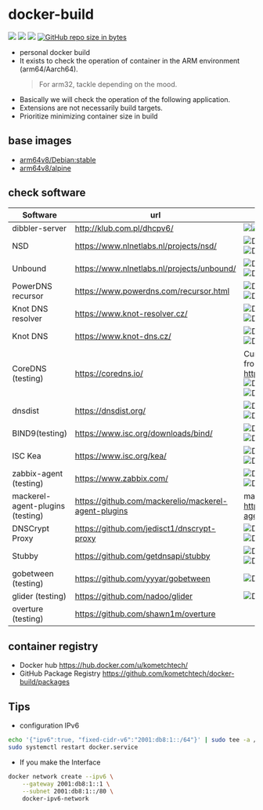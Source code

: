 # docker-build

![](https://img.shields.io/github/commit-activity/y/kometchtech/docker-build.svg?style=popout-square)
![](https://img.shields.io/github/last-commit/kometchtech/docker-build.svg?style=popout-square)
![](https://img.shields.io/github/repo-size/kometchtech/docker-build.svg?style=popout-square)
[![GitHub repo size in bytes](https://img.shields.io/github/repo-size/badges/shields.svg)](https://github.com/kometchtech/docker-build)

- personal docker build
- It exists to check the operation of container in the ARM environment (arm64/Aarch64).
  > For arm32, tackle depending on the mood.
- Basically we will check the operation of the following application.
- Extensions are not necessarily build targets.
- Prioritize minimizing container size in build

## base images

- [arm64v8/Debian:stable](https://hub.docker.com/r/arm64v8/debian/)
- [arm64v8/alpine](https://hub.docker.com/r/arm64v8/alpine/)

## check software

| Software                         | url                                                    | version                                                                                                                                                                                                                                                                                      |
| -------------------------------- | ------------------------------------------------------ | -------------------------------------------------------------------------------------------------------------------------------------------------------------------------------------------------------------------------------------------------------------------------------------------- |
| dibbler-server                   | <http://klub.com.pl/dhcpv6/>                           | [![](https://images.microbadger.com/badges/version/kometchtech/dibbler-server.svg)](https://microbadger.com/images/kometchtech/dibbler-server "Get your own version badge on microbadger.com")[![](https://images.microbadger.com/badges/image/kometchtech/dibbler-server.svg)](https://microbadger.com/images/kometchtech/dibbler-server "Get your own image badge on microbadger.com")![Docker Pulls](https://img.shields.io/docker/pulls/kometchtech/dibbler-server?style=flat-square)                                                                                               |
| NSD                              | <https://www.nlnetlabs.nl/projects/nsd/>               | ![Docker Pulls](https://img.shields.io/docker/pulls/kometchtech/nsd) ![Docker Image Version (latest semver)](https://img.shields.io/docker/v/kometchtech/nsd?sort=semver)     |
| Unbound                          | <https://www.nlnetlabs.nl/projects/unbound/>           | ![Docker Pulls](https://img.shields.io/docker/pulls/kometchtech/unbound) ![Docker Image Version (latest semver)](https://img.shields.io/docker/v/kometchtech/unbound?sort=semver)    |
| PowerDNS recursor                | <https://www.powerdns.com/recursor.html>               | ![Docker Pulls](https://img.shields.io/docker/pulls/kometchtech/pdnsrec) ![Docker Image Version (latest semver)](https://img.shields.io/docker/v/kometchtech/pdnsrec?sort=semver)    |
| Knot DNS resolver                | <https://www.knot-resolver.cz/>                        | ![Docker Pulls](https://img.shields.io/docker/pulls/kometchtech/kresd) ![Docker Image Version (latest semver)](https://img.shields.io/docker/v/kometchtech/kresd?sort=semver)|
| Knot DNS                         | <https://www.knot-dns.cz/>                             | ![Docker Pulls](https://img.shields.io/docker/pulls/kometchtech/knot)  ![Docker Image Version (latest semver)](https://img.shields.io/docker/v/kometchtech/knot?sort=semver)  |
| CoreDNS (testing)                | <https://coredns.io/>                                  | Currently the Docker image is released from CoreDNS.io formula. <br> <https://hub.docker.com/r/coredns/coredns/> <br> ![Docker Pulls](https://img.shields.io/docker/pulls/kometchtech/coredns) ![Docker Image Version (latest semver)](https://img.shields.io/docker/v/kometchtech/coredns?sort=semver)|
| dnsdist                          | <https://dnsdist.org/>                                 | ![Docker Pulls](https://img.shields.io/docker/pulls/kometchtech/dnsdist) ![Docker Image Version (latest semver)](https://img.shields.io/docker/v/kometchtech/dnsdist?sort=semver)   |
| BIND9(testing)               | <https://www.isc.org/downloads/bind/>                  | ![Docker Pulls](https://img.shields.io/docker/pulls/kometchtech/bind) ![Docker Image Version (latest semver)](https://img.shields.io/docker/v/kometchtech/bind?sort=semver)                                                                                                                 |
| ISC Kea | <https://www.isc.org/kea/> | ![Docker Pulls](https://img.shields.io/docker/pulls/kometchtech/kea) ![Docker Image Version (latest semver)](https://img.shields.io/docker/v/kometchtech/kea?sort=semver)|
| zabbix-agent (testing)           | <https://www.zabbix.com/>                              | ![Docker Pulls](https://img.shields.io/docker/pulls/kometchtech/zabbix-agent) ![Docker Image Version (latest semver)](https://img.shields.io/docker/v/kometchtech/zabbix-agent?sort=semver)|
| mackerel-agent-plugins (testing) | <https://github.com/mackerelio/mackerel-agent-plugins> |made a deb package for armhf / arm64. <br> <https://github.com/kometchtech/mackerel-agent-plugins> |
| DNSCrypt Proxy                   | <https://github.com/jedisct1/dnscrypt-proxy>           | ![Docker Pulls](https://img.shields.io/docker/pulls/kometchtech/dnscrypt-proxy) ![Docker Image Version (latest semver)](https://img.shields.io/docker/v/kometchtech/dnscrypt-proxy?sort=semver)                                                                                             |
| Stubby                           | <https://github.com/getdnsapi/stubby>                  | ![Docker Pulls](https://img.shields.io/docker/pulls/kometchtech/stubby) ![Docker Image Version (latest semver)](https://img.shields.io/docker/v/kometchtech/stubby?sort=semver)                                                                                                             |
| gobetween (testing)                       | <https://github.com/yyyar/gobetween>                   | ![Docker Pulls](https://img.shields.io/docker/pulls/kometchtech/gobetween?style=flat-square)                                                                                                    |
| glider (testing)                          | <https://github.com/nadoo/glider>                      | ![Docker Pulls](https://img.shields.io/docker/pulls/kometchtech/glider?style=flat-square)                                                                                                             |
| overture (testing) | <https://github.com/shawn1m/overture> | |


## container registry

- Docker hub <https://hub.docker.com/u/kometchtech/>
- GitHub Package Registry <https://github.com/kometchtech/docker-build/packages>


## Tips

- configuration IPv6

```bash
echo '{"ipv6":true, "fixed-cidr-v6":"2001:db8:1::/64"}' | sudo tee -a /etc/docker/daemon.json
sudo systemctl restart docker.service
```

- If you make the Interface

```bash
docker network create --ipv6 \
    --gateway 2001:db8:1::1 \
    --subnet 2001:db8:1::/80 \
    docker-ipv6-network
```

